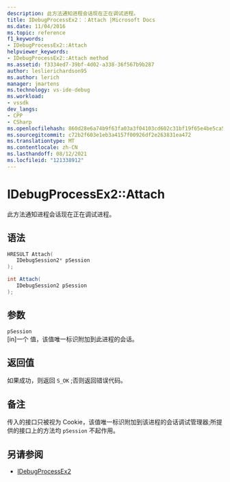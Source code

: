 ```yaml
---
description: 此方法通知进程会话现在正在调试进程。
title: IDebugProcessEx2：：Attach |Microsoft Docs
ms.date: 11/04/2016
ms.topic: reference
f1_keywords:
- IDebugProcessEx2::Attach
helpviewer_keywords:
- IDebugProcessEx2::Attach method
ms.assetid: f3334ed7-39bf-4d02-a338-36f567b9b287
author: leslierichardson95
ms.author: lerich
manager: jmartens
ms.technology: vs-ide-debug
ms.workload:
- vssdk
dev_langs:
- CPP
- CSharp
ms.openlocfilehash: 860d28e6a74b9f63fa03a3f04103cd602c31bf19f65e4be5ca5547aacadfcfdf
ms.sourcegitcommit: c72b2f603e1eb3a4157f00926df2e263831ea472
ms.translationtype: MT
ms.contentlocale: zh-CN
ms.lasthandoff: 08/12/2021
ms.locfileid: "121338912"
---
```

# <a name="idebugprocessex2attach"></a>IDebugProcessEx2::Attach
此方法通知进程会话现在正在调试进程。

## <a name="syntax"></a>语法

```cpp
HRESULT Attach( 
   IDebugSession2* pSession
);
```

```csharp
int Attach(
   IDebugSession2 pSession
);
```

## <a name="parameters"></a>参数
`pSession`\
[in]一个 值，该值唯一标识附加到此进程的会话。

## <a name="return-value"></a>返回值
 如果成功，则返回 `S_OK` ;否则返回错误代码。

## <a name="remarks"></a>备注
 传入的接口只被视为 Cookie，该值唯一标识附加到该进程的会话调试管理器;所提供的接口上的方法均 `pSession` 不起作用。

## <a name="see-also"></a>另请参阅
- [IDebugProcessEx2](../../../extensibility/debugger/reference/idebugprocessex2.md)
